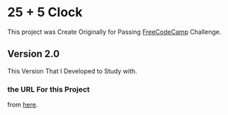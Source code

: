 # 25 + 5 Clock

This project was Create Originally for Passing [FreeCodeCamp](https://freecodecamp.org) Challenge.

## Version 2.0

This Version That I Developed to Study with.

### the URL For this Project

from [here](http://alialghanay.github.io/25plus5-clock).